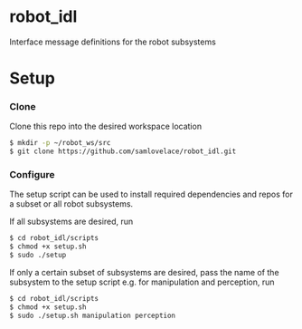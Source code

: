# robot_idl

Interface message definitions for the robot subsystems

# Setup

### Clone

Clone this repo into the desired workspace location

```bash
$ mkdir -p ~/robot_ws/src
$ git clone https://github.com/samlovelace/robot_idl.git
```

### Configure

The setup script can be used to install required dependencies and repos for a subset or all robot subsystems.

If all subsystems are desired, run

```bash
$ cd robot_idl/scripts
$ chmod +x setup.sh
$ sudo ./setup
```

If only a certain subset of subsystems are desired, pass the name of the subsystem to the setup script e.g. for manipulation and perception, run

```bash
$ cd robot_idl/scripts
$ chmod +x setup.sh
$ sudo ./setup.sh manipulation perception
```
